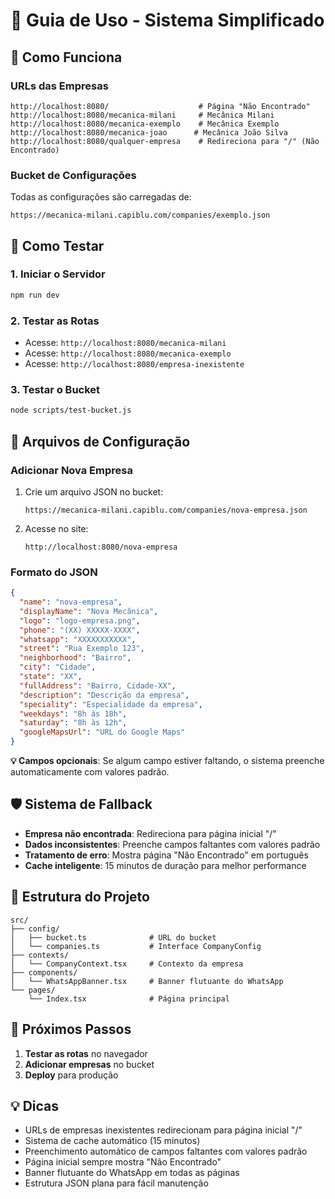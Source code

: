 # 🚀 Guia de Uso - Sistema Simplificado

## 📍 Como Funciona

### URLs das Empresas
```
http://localhost:8080/                    # Página "Não Encontrado"
http://localhost:8080/mecanica-milani     # Mecânica Milani
http://localhost:8080/mecanica-exemplo    # Mecânica Exemplo
http://localhost:8080/mecanica-joao      # Mecânica João Silva
http://localhost:8080/qualquer-empresa    # Redireciona para "/" (Não Encontrado)
```

### Bucket de Configurações
Todas as configurações são carregadas de:
```
https://mecanica-milani.capiblu.com/companies/exemplo.json
```

## 🧪 Como Testar

### 1. Iniciar o Servidor
```bash
npm run dev
```

### 2. Testar as Rotas
- Acesse: `http://localhost:8080/mecanica-milani`
- Acesse: `http://localhost:8080/mecanica-exemplo`
- Acesse: `http://localhost:8080/empresa-inexistente`

### 3. Testar o Bucket
```bash
node scripts/test-bucket.js
```

## 🔧 Arquivos de Configuração

### Adicionar Nova Empresa
1. Crie um arquivo JSON no bucket:
   ```
   https://mecanica-milani.capiblu.com/companies/nova-empresa.json
   ```

2. Acesse no site:
   ```
   http://localhost:8080/nova-empresa
   ```

### Formato do JSON
```json
{
  "name": "nova-empresa",
  "displayName": "Nova Mecânica",
  "logo": "logo-empresa.png",
  "phone": "(XX) XXXXX-XXXX",
  "whatsapp": "XXXXXXXXXXX",
  "street": "Rua Exemplo 123",
  "neighborhood": "Bairro",
  "city": "Cidade",
  "state": "XX",
  "fullAddress": "Bairro, Cidade-XX",
  "description": "Descrição da empresa",
  "speciality": "Especialidade da empresa",
  "weekdays": "8h às 18h",
  "saturday": "8h às 12h",
  "googleMapsUrl": "URL do Google Maps"
}
```

**💡 Campos opcionais**: Se algum campo estiver faltando, o sistema preenche automaticamente com valores padrão.

## 🛡️ Sistema de Fallback

- **Empresa não encontrada**: Redireciona para página inicial "/"
- **Dados inconsistentes**: Preenche campos faltantes com valores padrão
- **Tratamento de erro**: Mostra página "Não Encontrado" em português
- **Cache inteligente**: 15 minutos de duração para melhor performance

## 📁 Estrutura do Projeto

```
src/
├── config/
│   ├── bucket.ts              # URL do bucket
│   └── companies.ts           # Interface CompanyConfig
├── contexts/
│   └── CompanyContext.tsx     # Contexto da empresa
├── components/
│   └── WhatsAppBanner.tsx     # Banner flutuante do WhatsApp
└── pages/
    └── Index.tsx              # Página principal
```

## 🚀 Próximos Passos

1. **Testar as rotas** no navegador
2. **Adicionar empresas** no bucket
3. **Deploy** para produção

## 💡 Dicas

- URLs de empresas inexistentes redirecionam para página inicial "/"
- Sistema de cache automático (15 minutos)
- Preenchimento automático de campos faltantes com valores padrão
- Página inicial sempre mostra "Não Encontrado"
- Banner flutuante do WhatsApp em todas as páginas
- Estrutura JSON plana para fácil manutenção
